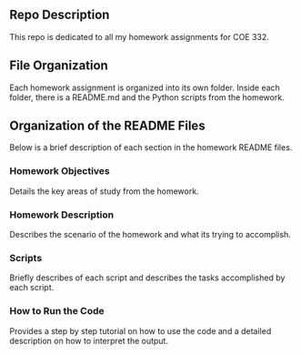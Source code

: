 ## Repo Description
This repo is dedicated to all my homework assignments for COE 332.

## File Organization
Each homework assignment is organized into its own folder. Inside each folder, there is a README.md and the Python scripts from the homework.

## Organization of the README Files
Below is a brief description of each section in the homework README files.

### Homework Objectives
Details the key areas of study from the homework.

### Homework Description
Describes the scenario of the homework and what its trying to accomplish.

### Scripts
Briefly describes of each script and describes the tasks accomplished by each script.

### How to Run the Code
Provides a step by step tutorial on how to use the code and a detailed description on how to interpret the output.
